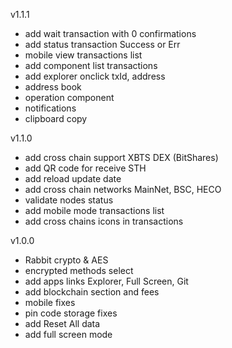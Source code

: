 v1.1.1
- add wait transaction with 0 confirmations
- add status transaction Success or Err
- mobile view transactions list
- add component list transactions
- add explorer onclick txId, address
- address book
- operation component
- notifications
- clipboard copy 

v1.1.0
- add cross chain support XBTS DEX (BitShares) 
- add QR code for receive STH
- add reload update date
- add cross chain networks MainNet, BSC, HECO
- validate nodes status
- add mobile mode transactions list
- add cross chains icons in transactions

v1.0.0

- Rabbit crypto & AES
- encrypted methods select
- add apps links Explorer, Full Screen, Git 
- add blockchain section and fees
- mobile fixes
- pin code storage fixes
- add Reset All data
- add full screen mode

